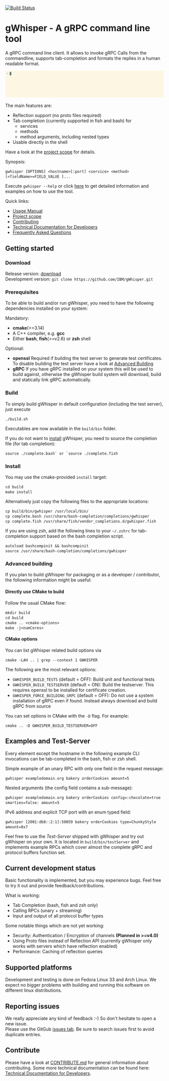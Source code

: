 [![Build Status](https://travis-ci.org/IBM/gWhisper.svg?branch=master)](https://travis-ci.org/IBM/gWhisper)
# gWhisper - A gRPC command line tool
A gRPC command line client.
It allows to invoke gRPC Calls from the commandline, supports tab-completion
and formats the replies in a human readable format.

![example invocation](doc/exampleHello.gif)

The main features are:

- Reflection support (no proto files required)
- Tab completion (currently supported in fish and bash) for
    - services
    - methods
    - method arguments, including nested types
- Usable directly in the shell

Have a look at the [project scope](doc/PROJECT_SCOPE.md) for details.

Synopsis:

    gwhisper [OPTIONS] <hostname>[:port] <service> <method> [<fieldName>=FIELD_VALUE ]...

Execute `gwhisper --help` or click [here](doc/Usage.txt) to get detailed information and examples on how to use the tool.

Quick links:
- [Usage Manual](doc/Usage.txt)
- [Project scope](doc/PROJECT_SCOPE.md)
- [Contributing](CONTRIBUTING.md)
- [Technical Documentation for Developers](doc/Developer.md)
- [Frequently Asked Questions](doc/FAQ.md)

## Getting started

### Download

Release version: [download](https://github.com/IBM/gWhisper/releases/latest)  
Development version: `git clone https://github.com/IBM/gWhisper.git`

### Prerequisites

To be able to build and/or run gWhisper, you need to have the following dependencies installed on your system:

Mandatory:

- __cmake__(>=3.14)
- A C++ compiler, e.g. __gcc__
- Either __bash__, __fish__(>=v2.6) or __zsh__ shell

Optional:

- __openssl__ Required if building the test server to generate test certificates. To disable building the test server have a look at [Advanced Building](#advanced-building)
- __gRPC__ If you have gRPC installed on your system this will be used to build against,
otherwise the gWhisper build system will download, build and statically link
gRPC automatically.

### Build

To simply build gWhisper in default configuration (including the test server),
just execute

    ./build.sh

Executables are now available in the `build/bin` folder.


If you do not want to [install](#Install) gWhisper, you need to source the
completion file (for tab completion):  

    source ./complete.bash` or `source ./complete.fish

### Install

You may use the cmake-provided `install` target:

    cd build
    make install

Alternatively just copy the following files to the appropriate locations:

    cp build/bin/gwhisper /usr/local/bin/
    cp complete.bash /usr/share/bash-completion/completions/gwhisper
    cp complete.fish /usr/share/fish/vendor_completions.d/gwhisper.fish

If you are using zsh, add the following lines to your `~/.zshrc` for tab-completion support based on the bash completion script.

    autoload bashcompinit && bashcompinit
    source /usr/share/bash-completion/completions/gwhisper

### Advanced building

If you plan to build gWhisper for packaging or as a developer / contributor, the
following information might be useful:

#### Directly use CMake to build

Follow the usual CMake flow:

    mkdir build
    cd build
    cmake .. <cmake-options>
    make -j<numCores>

#### CMake options
You can list gWhisper related build options via

    cmake -LAH .. | grep --context 1 GWHISPER

The following are the most relevant options:

- `GWHISPER_BUILD_TESTS` (default = OFF): Build unit and functional tests
- `GWHISPER_BUILD_TESTSERVER` (default = ON): Build the testserver. This requires openssl to be installed for certificate creation.
- `GWHISPER_FORCE_BUILDING_GRPC` (default = OFF): Do not use a system installation of gRPC even if found. Instead always download and build gRPC from source

You can set options in CMake with the `-D` flag. For example:

    cmake .. -D GWHISPER_BUILD_TESTSERVER=OFF

## Examples and Test-Server
Every element except the hostname in the following example CLI invocations can be tab-completed in the bash, fish or zsh shell.


Simple example of an unary RPC with only one field in the request message:

    gwhisper exampledomain.org bakery orderCookies amount=5

Nested arguments (the config field contains a sub-message):

    gwhisper exampledomain.org bakery orderCookies config=:chocolate=true smarties=false: amount=5

IPv6 address and explicit TCP port with an enum typed field:

    gwhisper [2001:db8::2:1]:50059 bakery orderCookies type=ChunkyStyle amount=0x7

Feel free to use the _Test-Server_ shipped with gWhisper and try out gWhisper on your own.
It is located in `build/bin/testServer` and implements example RPCs which cover almost the
complete gRPC and protocol buffers function set.

## Current development status

Basic functionality is implemented, but you may experience bugs.
Feel free to try it out and provide feedback/contributions.

What is working:

- Tab Completion (bash, fish and zsh only)
- Calling RPCs (unary + streaming)
- Input and output of all protocol buffer types

Some notable things which are not yet working:

- Security: Authentication / Encryption of channels __(Planned in >=v4.0)__
- Using Proto files instead of Reflection API (currently gWhisper only works with servers which have reflection enabled)
- Performance: Caching of reflection queries

## Supported platforms

Development and testing is done on Fedora Linux 33 and Arch Linux.
We expect no bigger problems with building and running this software on different linux distributions.

## Reporting issues

We really appreciate any kind of feedback :-) So don't hesitate to open a new issue.  
Please use the GitGub [issues tab](https://github.com/ibm/gWhisper/issues).
Be sure to search issues first to avoid duplicate entries.

## Contribute

Please have a look at [CONTRIBUTE.md](CONTRIBUTING.md) for general information about contributing. 
Some more technical documentation can be found here: [Technical Documentation for Developers](doc/Developer.md).
